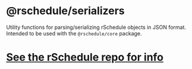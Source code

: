 # @rschedule/serializers

Utility functions for parsing/serializing rSchedule objects in JSON format. Intended to be used with the `@rschedule/core` package.

# [See the rSchedule repo for info](https://gitlab.com/john.carroll.p/rschedule)
